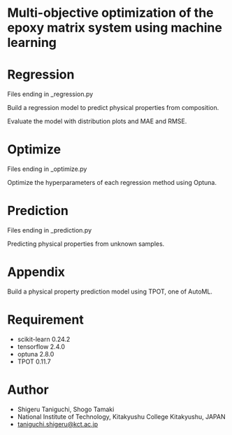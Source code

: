 # Multi-objective optimization of the epoxy matrix system using machine learning

# Regression
Files ending in _regression.py

Build a regression model to predict physical properties from composition.

Evaluate the model with distribution plots and MAE and RMSE.

# Optimize
Files ending in _optimize.py

Optimize the hyperparameters of each regression method using Optuna.

# Prediction
Files ending in _prediction.py

Predicting physical properties from unknown samples.

# Appendix
Build a physical property prediction model using TPOT, one of AutoML.

# Requirement
* scikit-learn 0.24.2
* tensorflow 2.4.0
* optuna 2.8.0
* TPOT 0.11.7

# Author
* Shigeru Taniguchi, Shogo Tamaki
* National Institute of Technology, Kitakyushu College Kitakyushu, JAPAN
* taniguchi.shigeru@kct.ac.jp
